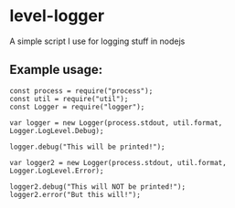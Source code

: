 # level-logger

A simple script I use for logging stuff in nodejs


## Example usage:

~~~~
const process = require("process");
const util = require("util");
const Logger = require("logger");

var logger = new Logger(process.stdout, util.format, Logger.LogLevel.Debug);

logger.debug("This will be printed!");

var logger2 = new Logger(process.stdout, util.format, Logger.LogLevel.Error);

logger2.debug("This will NOT be printed!");
logger2.error("But this will!");
~~~~
